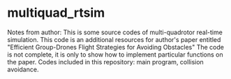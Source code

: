 # multiquad_rtsim

Notes from author:
This is some source codes of multi-quadrotor real-time simulation.
This code is an additional resources for author's paper entitled "Efficient Group-Drones Flight Strategies for Avoiding Obstacles"
The code is not complete, it is only to show how to implement particular functions on the paper. 
Codes included in this repository: main program, collision avoidance.
